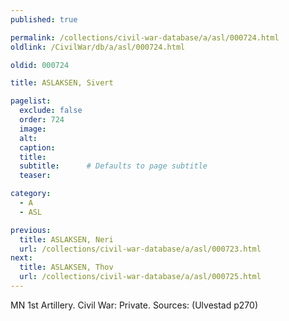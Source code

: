 ```yaml
---
published: true

permalink: /collections/civil-war-database/a/asl/000724.html
oldlink: /CivilWar/db/a/asl/000724.html

oldid: 000724

title: ASLAKSEN, Sivert

pagelist:
  exclude: false
  order: 724
  image: 
  alt:
  caption:
  title:
  subtitle:      # Defaults to page subtitle
  teaser:

category: 
  - A 
  - ASL

previous:
  title: ASLAKSEN, Neri
  url: /collections/civil-war-database/a/asl/000723.html  
next:
  title: ASLAKSEN, Thov
  url: /collections/civil-war-database/a/asl/000725.html   
---
```

MN 1st Artillery. Civil War: Private. Sources: (Ulvestad p270)